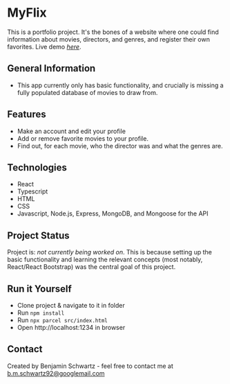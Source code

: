 # MyFlix
This is a portfolio project. It's the bones of a website where one could find information about movies, directors, and genres, and register their own favorites.
Live demo [_here_](https://bms-myflix.netlify.app/).


## General Information
- This app currently only has basic functionality, and crucially is missing a fully populated database of movies to draw from. 


## Features
- Make an account and edit your profile
- Add or remove favorite movies to your profile.
- Find out, for each movie, who the director was and what the genres are.

## Technologies

- React
- Typescript
- HTML
- CSS
- Javascript, Node.js, Express, MongoDB, and Mongoose for the API

## Project Status
Project is: _not currently being worked on_. This is because setting up the basic functionality and learning the relevant concepts (most notably, React/React Bootstrap) was the central goal of this project. 

## Run it Yourself

- Clone project & navigate to it in folder
- Run `npm install`
- Run `npx parcel src/index.html`
- Open http://localhost:1234 in browser


## Contact
Created by Benjamin Schwartz - feel free to contact me at b.m.schwartz92@googlemail.com



